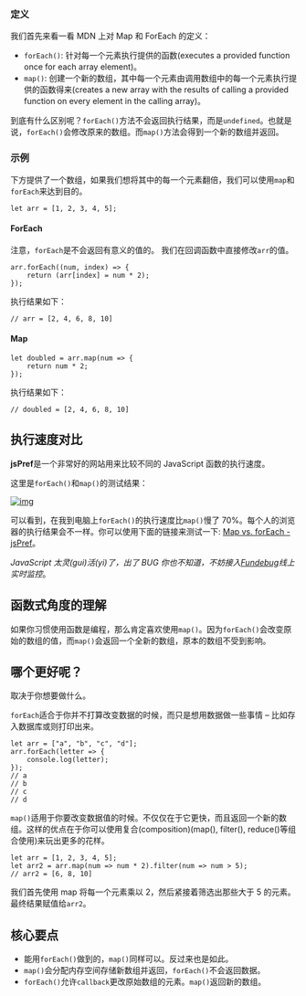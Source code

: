 ### 定义

我们首先来看一看 MDN 上对 Map 和 ForEach 的定义：

- `forEach()`: 针对每一个元素执行提供的函数(executes a provided function once for each array element)。
- `map()`: 创建一个新的数组，其中每一个元素由调用数组中的每一个元素执行提供的函数得来(creates a new array with the results of calling a provided function on every element in the calling array)。

到底有什么区别呢？`forEach()`方法不会返回执行结果，而是`undefined`。也就是说，`forEach()`会修改原来的数组。而`map()`方法会得到一个新的数组并返回。

### 示例

下方提供了一个数组，如果我们想将其中的每一个元素翻倍，我们可以使用`map`和`forEach`来达到目的。

```
let arr = [1, 2, 3, 4, 5];
```

#### ForEach

注意，`forEach`是不会返回有意义的值的。
我们在回调函数中直接修改`arr`的值。

```
arr.forEach((num, index) => {
    return (arr[index] = num * 2);
});
```

执行结果如下：

```
// arr = [2, 4, 6, 8, 10]
```

#### Map

```
let doubled = arr.map(num => {
    return num * 2;
});
```

执行结果如下：

```
// doubled = [2, 4, 6, 8, 10]
```

## 执行速度对比

**jsPref**是一个非常好的网站用来比较不同的 JavaScript 函数的执行速度。

这里是`forEach()`和`map()`的测试结果：


[![img](https://blog.fundebug.com/2018/02/05/map_vs_foreach/compare.png)](https://blog.fundebug.com/2018/02/05/map_vs_foreach/compare.png)

可以看到，在我到电脑上`forEach()`的执行速度比`map()`慢了 70%。每个人的浏览器的执行结果会不一样。你可以使用下面的链接来测试一下: [Map vs. forEach - jsPref](https://jsperf.com/map-vs-foreach-speed-test)。

*JavaScript 太灵(gui)活(yi)了，出了 BUG 你也不知道，不妨接入[Fundebug](https://www.fundebug.com/)线上实时监控*。

## 函数式角度的理解

如果你习惯使用函数是编程，那么肯定喜欢使用`map()`。因为`forEach()`会改变原始的数组的值，而`map()`会返回一个全新的数组，原本的数组不受到影响。

## 哪个更好呢？

取决于你想要做什么。

`forEach`适合于你并不打算改变数据的时候，而只是想用数据做一些事情 – 比如存入数据库或则打印出来。

```
let arr = ["a", "b", "c", "d"];
arr.forEach(letter => {
    console.log(letter);
});
// a
// b
// c
// d
```

`map()`适用于你要改变数据值的时候。不仅仅在于它更快，而且返回一个新的数组。这样的优点在于你可以使用复合(composition)(map(), filter(), reduce()等组合使用)来玩出更多的花样。

```
let arr = [1, 2, 3, 4, 5];
let arr2 = arr.map(num => num * 2).filter(num => num > 5);
// arr2 = [6, 8, 10]
```

我们首先使用 map 将每一个元素乘以 2，然后紧接着筛选出那些大于 5 的元素。最终结果赋值给`arr2`。

## 核心要点

- 能用`forEach()`做到的，`map()`同样可以。反过来也是如此。
- `map()`会分配内存空间存储新数组并返回，`forEach()`不会返回数据。
- `forEach()`允许`callback`更改原始数组的元素。`map()`返回新的数组。